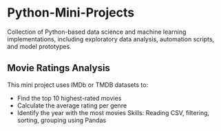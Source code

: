 # Python-Mini-Projects
Collection of Python-based data science and machine learning implementations, including exploratory data analysis, automation scripts, and model prototypes.

## Movie Ratings Analysis
This mini project uses IMDb or TMDB datasets to:
- Find the top 10 highest-rated movies
- Calculate the average rating per genre
- Identify the year with the most movies
Skills: Reading CSV, filtering, sorting, grouping using Pandas
